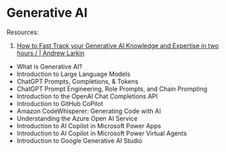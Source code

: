 # Generative AI

Resources:
1. [How to Fast Track your Generative AI Knowledge and Expertise in two hours / | Andrew Larkin](https://www.linkedin.com/posts/larky_what-is-generative-ai-course-cloud-academy-activity-7122442798275985408-HS1X)
- What is Generative AI?
- Introduction to Large Language Models
- ChatGPT Prompts, Completions, & Tokens
- ChatGPT Prompt Engineering, Role Prompts, and Chain Prompting
- Introduction to the OpenAI Chat Completions API 
- Introduction to GitHub CoPilot
- Amazon CodeWhisperer: Generating Code with AI 
- Understanding the Azure Open AI Service 
- Introduction to AI Copilot in Microsoft Power Apps 
- Introduction to AI Copilot in Microsoft Power Virtual Agents
- Introduction to Google Generative AI Studio